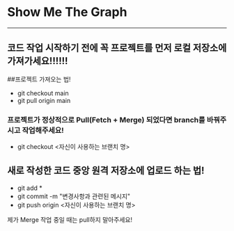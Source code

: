 # Show Me The Graph
---

## 코드 작업 시작하기 전에 꼭 프로젝트를 먼저 로컬 저장소에 가져가세요!!!!!!

##프로젝트 가져오는 법!
+ git checkout main
+ git pull origin main

### 프로젝트가 정상적으로 Pull(Fetch + Merge) 되었다면 branch를 바꿔주시고 작업해주세요!
+ git checkout <자신이 사용하는 브랜치 명>

## 새로 작성한 코드 중앙 원격 저장소에 업로드 하는 법!
+ git add *
+ git commit -m "변경사항과 관련된 메시지"
+ git push origin <자신이 사용하는 브랜치 명>

제가 Merge 작업 중일 때는 pull하지 말아주세요!
